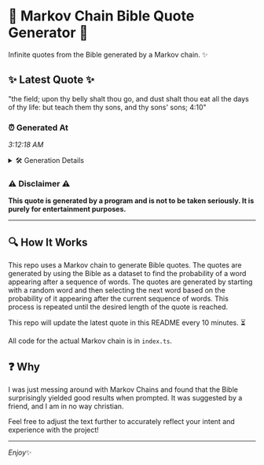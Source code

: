 # 📖 Markov Chain Bible Quote Generator 📖

Infinite quotes from the Bible generated by a Markov chain. ✨

## ✨ Latest Quote ✨
"the field; upon thy belly shalt thou go, and dust shalt thou eat all the days of thy life: but teach them thy sons, and thy sons' sons; 4:10"

### ⏰ Generated At
*3:12:18 AM*

<details>
    <summary>🛠️ Generation Details</summary>
    <p>
        <strong>🌱 Seed:</strong> the<br>
        <strong>🔄 Iterations:</strong> 28<br>
        <strong>📜 Context History:</strong><br>[ the ]: field;<br>[ the, field; ]: upon<br>[ the, field;, upon ]: thy<br>[ the, field;, upon, thy ]: belly<br>[ the, field;, upon, thy, belly ]: shalt<br>[ the, field;, upon, thy, belly, shalt ]: thou<br>[ field;, upon, thy, belly, shalt, thou ]: go,<br>[ upon, thy, belly, shalt, thou, go, ]: and<br>[ thy, belly, shalt, thou, go,, and ]: dust<br>[ belly, shalt, thou, go,, and, dust ]: shalt<br>[ shalt, thou, go,, and, dust, shalt ]: thou<br>[ thou, go,, and, dust, shalt, thou ]: eat<br>[ go,, and, dust, shalt, thou, eat ]: all<br>[ and, dust, shalt, thou, eat, all ]: the<br>[ dust, shalt, thou, eat, all, the ]: days<br>[ shalt, thou, eat, all, the, days ]: of<br>[ thou, eat, all, the, days, of ]: thy<br>[ eat, all, the, days, of, thy ]: life:<br>[ all, the, days, of, thy, life: ]: but<br>[ the, days, of, thy, life:, but ]: teach<br>[ days, of, thy, life:, but, teach ]: them<br>[ of, thy, life:, but, teach, them ]: thy<br>[ thy, life:, but, teach, them, thy ]: sons,<br>[ life:, but, teach, them, thy, sons, ]: and<br>[ but, teach, them, thy, sons,, and ]: thy<br>[ teach, them, thy, sons,, and, thy ]: sons'<br>[ them, thy, sons,, and, thy, sons' ]: sons;<br>[ thy, sons,, and, thy, sons', sons; ]: 4:10<br>
    </p>
</details>

### ⚠️ Disclaimer ⚠️
**This quote is generated by a program and is not to be taken seriously. It is purely for entertainment purposes.**

---

## 🔍 How It Works

This repo uses a Markov chain to generate Bible quotes. The quotes are generated by using the Bible as a dataset to find the probability of a word appearing after a sequence of words. The quotes are generated by starting with a random word and then selecting the next word based on the probability of it appearing after the current sequence of words. This process is repeated until the desired length of the quote is reached.

This repo will update the latest quote in this README every 10 minutes. ⏳

All code for the actual Markov chain is in `index.ts`.

## ❓ Why

I was just messing around with Markov Chains and found that the Bible surprisingly yielded good results when prompted. 
It was suggested by a friend, and I am in no way christian.

Feel free to adjust the text further to accurately reflect your intent and experience with the project!

---

*Enjoy*✨
